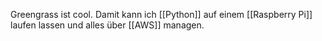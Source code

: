 Greengrass ist cool. 
Damit kann ich [[Python]] auf einem [[Raspberry Pi]] laufen lassen und alles über [[AWS]] managen. 
